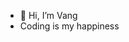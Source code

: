 - 👋 Hi, I’m Vang
- Coding is my happiness
<!---
phihnma/phihnma is a ✨ special ✨ repository because its `README.md` (this file) appears on your GitHub profile.
You can click the Preview link to take a look at your changes.
--->
